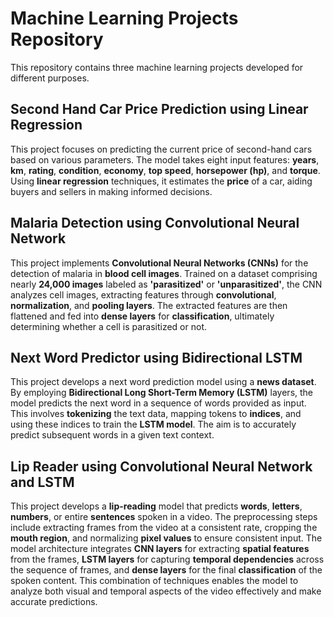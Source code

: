 # Machine Learning Projects Repository

This repository contains three machine learning projects developed for different purposes.

## Second Hand Car Price Prediction using Linear Regression

This project focuses on predicting the current price of second-hand cars based on various parameters. The model takes eight input features: **years**, **km**, **rating**, **condition**, **economy**, **top speed**, **horsepower (hp)**, and **torque**. Using **linear regression** techniques, it estimates the **price** of a car, aiding buyers and sellers in making informed decisions.

## Malaria Detection using Convolutional Neural Network

This project implements **Convolutional Neural Networks (CNNs)** for the detection of malaria in **blood cell images**. Trained on a dataset comprising nearly **24,000 images** labeled as **'parasitized'** or **'unparasitized'**, the CNN analyzes cell images, extracting features through **convolutional**, **normalization**, and **pooling layers**. The extracted features are then flattened and fed into **dense layers** for **classification**, ultimately determining whether a cell is parasitized or not.

## Next Word Predictor using Bidirectional LSTM

This project develops a next word prediction model using a **news dataset**. By employing **Bidirectional Long Short-Term Memory (LSTM)** layers, the model predicts the next word in a sequence of words provided as input. This involves **tokenizing** the text data, mapping tokens to **indices**, and using these indices to train the **LSTM model**. The aim is to accurately predict subsequent words in a given text context.

## Lip Reader using Convolutional Neural Network and LSTM

This project develops a **lip-reading** model that predicts **words**, **letters**, **numbers**, or entire **sentences** spoken in a video. The preprocessing steps include extracting frames from the video at a consistent rate, cropping the **mouth region**, and normalizing **pixel values** to ensure consistent input. The model architecture integrates **CNN layers** for extracting **spatial features** from the frames, **LSTM layers** for capturing **temporal dependencies** across the sequence of frames, and **dense layers** for the final **classification** of the spoken content. This combination of techniques enables the model to analyze both visual and temporal aspects of the video effectively and make accurate predictions.
